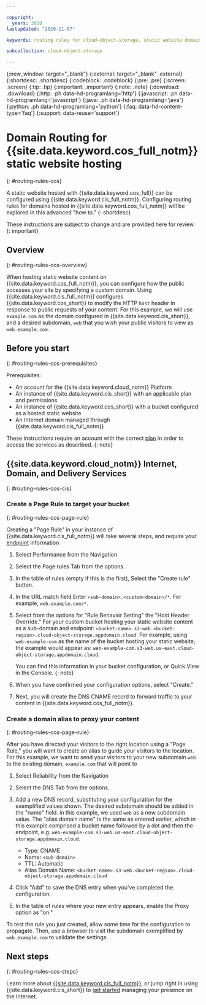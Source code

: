 ```yaml
---

copyright:
  years: 2020
lastupdated: "2020-11-07"

keywords: routing rules for cloud-object-storage, static website domains for cloud-object-storage, domains for cloud-object-storage 

subcollection: cloud-object-storage

---
```

{:new_window: target="_blank"}
{:external: target="_blank" .external}
{:shortdesc: .shortdesc}
{:codeblock: .codeblock}
{:pre: .pre}
{:screen: .screen}
{:tip: .tip}
{:important: .important}
{:note: .note}
{:download: .download}
{:http: .ph data-hd-programlang='http'}
{:javascript: .ph data-hd-programlang='javascript'}
{:java: .ph data-hd-programlang='java'}
{:python: .ph data-hd-programlang='python'}
{:faq: data-hd-content-type='faq'}
{:support: data-reuse='support'}

# Domain Routing for {{site.data.keyword.cos_full_notm}} static website hosting
{: #routing-rules-cos}

A static website hosted with {{site.data.keyword.cos_full}} can be configured using {{site.data.keyword.cis_full_notm}}. Configuring routing rules for domains hosted in {{site.data.keyword.cos_full_notm}} will be explored in this advanced "how to."
{: shortdesc}

These instructions are subject to change and are provided here for review. 
{: important}

## Overview
{: #routing-rules-cos-overview}

When hosting static website content on {{site.data.keyword.cos_full_notm}}, you can configure how the public accesses your site by specifying a custom domain. Using {{site.data.keyword.cis_full_notm}} configures {{site.data.keyword.cos_short}} to modify the HTTP `host` header in response to public requests of your content. For this example, we will use `example.com` as the domain configured in {{site.data.keyword.cis_short}}, and a desired subdomain, `web` that you wish your public visitors to view as `web.example.com`.

## Before you start
{: #routing-rules-cos-prerequisites}

Prerequisites:

- An account for the {{site.data.keyword.cloud_notm}} Platform
- An instance of {{site.data.keyword.cis_short}} with an applicable plan and permissions
- An instance of {{site.data.keyword.cos_short}} with a bucket configured as a hosted static website 
- An Internet domain managed through {{site.data.keyword.cis_full_notm}}

These instructions require an account with the correct [plan](/docs/cis?topic=cis-multi-domain-support) in order to access the services as described. 
{: note}

## {{site.data.keyword.cloud_notm}} Internet, Domain, and Delivery Services
{: #routing-rules-cos-cis}

### Create a Page Rule to target your bucket
{: #routing-rules-cos-page-rule}

Creating a "Page Rule" in your instance of {{site.data.keyword.cis_full_notm}} will take several steps, and require your [endpoint](/docs/cloud-object-storage?topic=cloud-object-storage-endpoints) information

1. Select Performance from the Navigation
1. Select the Page rules Tab from the options.
1. In the table of rules (empty if this is the first), Select the "Create rule" button.
1. In the URL match field Enter `<sub-domain>.<custom-domain>/*`. For example, `web.example.com/*`.
1. Select from the options for "Rule Behavior Setting" the "Host Header Override." For your custom bucket hosting your static website content as a sub-domain and endpoint: `<bucket-name>.s3-web.<bucket-region>.cloud-object-storage.appdomain.cloud`. For example, using `web-example-com` as the name of the bucket hosting your static website, the example would appear as: `web-example-com.s3-web.us-east.cloud-object-storage.appdomain.cloud`. 

   You can find this information in your bucket configuration, or Quick View in the Console.
   {: note}

1. When you have confirmed your configuration options, select "Create."
1. Next, you will create the DNS CNAME record to forward traffic to your content in {{site.data.keyword.cos_full_notm}}.

### Create a domain alias to proxy your content
{: #routing-rules-cos-page-rule}

After you have directed your visitors to the right location using a "Page Rule," you will want to create an alias to guide your visitors to the location. For this example, we want to send your visitors to your new subdomain `web` to the existing domain, `example.com` that will point to 

1. Select Reliability from the Navigation
1. Select the DNS Tab from the options.
1. Add a new DNS record, substituting your configuration for the exemplified values shown. The desired subdomain should be added in the "name" field. in this example, we used `web` as a new subdomain value. The "alias domain name" is the same as entered earlier, which in this example comprised a bucket name followed by a dot and then the endpoint, e.g. `web-example-com.s3-web.us-east.cloud-object-storage.appdomain.cloud`.

   - Type: CNAME
   - Name: `<sub-domain>`
   - TTL: Automatic
   - Alias Domain Name: `<bucket-name>.s3-web.<bucket-region>.cloud-object-storage.appdomain.cloud`
   
1. Click "Add" to save the DNS entry when you've completed the configuration.
1. In the table of rules where your new entry appears, enable the Proxy option as "on."

To test the rule you just created, allow some time for the configuration to propagate. Then, use a browser to visit the subdomain exemplified by `web.example.com` to validate the settings.

## Next steps
{: #routing-rules-cos-steps}

Learn more about [{{site.data.keyword.cis_full_notm}}](/docs/cis?topic=cis-about-ibm-cloud-internet-services-cis), or jump right in using {{site.data.keyword.cis_short}} to [get started](/docs/cis?topic=cis-getting-started) managing your presence on the Internet.
